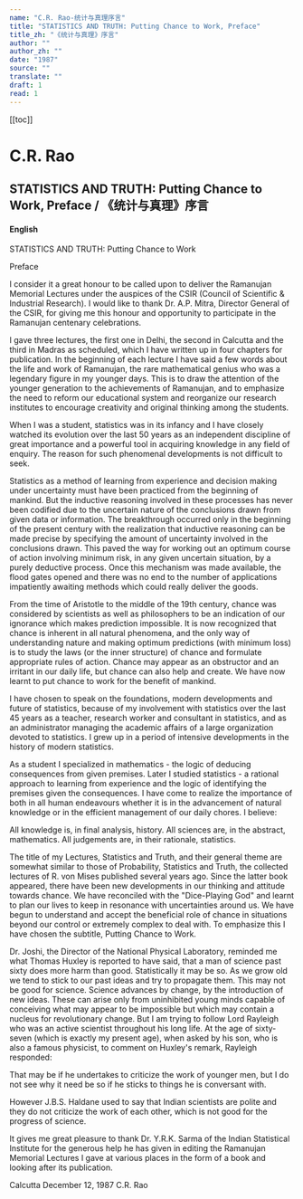 ```yaml
---
name: "C.R. Rao-统计与真理序言"
title: "STATISTICS AND TRUTH: Putting Chance to Work, Preface"
title_zh: "《统计与真理》序言"
author: ""
author_zh: ""
date: "1987"
source: ""
translate: ""
draft: 1
read: 1
---
```


[[toc]]

# C.R. Rao

## STATISTICS AND TRUTH: Putting Chance to Work, Preface / 《统计与真理》序言

<!-- tabs:start -->

#### **English**

STATISTICS AND TRUTH: Putting Chance to Work

Preface

I consider it a great honour to be called upon to deliver the Ramanujan Memorial Lectures under the auspices of the CSIR (Council of Scientific & Industrial Research). I would like to thank Dr. A.P. Mitra, Director General of the CSIR, for giving me this honour and opportunity to participate in the Ramanujan centenary celebrations.

I gave three lectures, the first one in Delhi, the second in Calcutta and the third in Madras as scheduled, which I have written up in four chapters for publication. In the beginning of each lecture I have said a few words about the life and work of Ramanujan, the rare mathematical genius who was a legendary figure in my younger days. This is to draw the attention of the younger generation to the achievements of Ramanujan, and to emphasize the need to reform our educational system and reorganize our research institutes to encourage creativity and original thinking among the students.

When I was a student, statistics was in its infancy and I have closely watched its evolution over the last 50 years as an independent discipline of great importance and a powerful tool in acquiring knowledge in any field of enquiry. The reason for such phenomenal developments is not difficult to seek.

Statistics as a method of learning from experience and decision making under uncertainty must have been practiced from the beginning of mankind. But the inductive reasoning involved in these processes has never been codified due to the uncertain nature of the conclusions drawn from given data or information. The breakthrough occurred only in the beginning of the present century with the realization that inductive reasoning can be made precise by specifying the amount of uncertainty involved in the conclusions drawn. This paved the way for working out an optimum course of action involving minimum risk, in any given uncertain situation, by a purely deductive process. Once this mechanism was made available, the flood gates opened and there was no end to the number of applications impatiently awaiting methods which could really deliver the goods.

From the time of Aristotle to the middle of the 19th century, chance was considered by scientists as well as philosophers to be an indication of our ignorance which makes prediction impossible. It is now recognized that chance is inherent in all natural phenomena, and the only way of understanding nature and making optimum predictions (with minimum loss) is to study the laws (or the inner structure) of chance and formulate appropriate rules of action. Chance may appear as an obstructor and an irritant in our daily life, but chance can also help and create. We have now learnt to put chance to work for the benefit of mankind.

I have chosen to speak on the foundations, modern developments and future of statistics, because of my involvement with statistics over the last 45 years as a teacher, research worker and consultant in statistics, and as an administrator managing the academic affairs of a large organization devoted to statistics. I grew up in a period of intensive developments in the history of modern statistics.

As a student I specialized in mathematics - the logic of deducing consequences from given premises. Later I studied statistics - a rational approach to learning from experience and the logic of identifying the premises given the consequences. I have come to realize the importance of both in all human endeavours whether it is in the advancement of natural knowledge or in the efficient management of our daily chores. I believe:

All knowledge is, in final analysis, history.
All sciences are, in the abstract, mathematics.
All judgements are, in their rationale, statistics.

The title of my Lectures, Statistics and Truth, and their general theme are somewhat similar to those of Probability, Statistics and Truth, the collected lectures of R. von Mises published several years ago. Since the latter book appeared, there have been new developments in our thinking and attitude towards chance. We have reconciled with the "Dice-Playing God" and learnt to plan our lives to keep in resonance with uncertainties around us. We have begun to understand and accept the beneficial role of chance in situations beyond our control or extremely complex to deal with. To emphasize this I have chosen the subtitle, Putting Chance to Work.

Dr. Joshi, the Director of the National Physical Laboratory, reminded me what Thomas Huxley is reported to have said, that a man of science past sixty does more harm than good. Statistically it may be so. As we grow old we tend to stick to our past ideas and try to propagate them. This may not be good for science. Science advances by change, by the introduction of new ideas. These can arise only from uninhibited young minds capable of conceiving what may appear to be impossible but which may contain a nucleus for revolutionary change. But I am trying to follow Lord Rayleigh who was an active scientist throughout his long life. At the age of sixty-seven (which is exactly my present age), when asked by his son, who is also a famous physicist, to comment on Huxley's remark, Rayleigh responded:

That may be if he undertakes to criticize the work of younger men, but I do not see why it need be so if he sticks to things he is conversant with.

However J.B.S. Haldane used to say that Indian scientists are polite and they do not criticize the work of each other, which is not good for the progress of science.

It gives me great pleasure to thank Dr. Y.R.K. Sarma of the Indian Statistical Institute for the generous help he has given in editing the Ramanujan Memorial Lectures I gave at various places in the form of a book and looking after its publication.

Calcutta
December 12, 1987
C.R. Rao

<!-- tabs:end -->
